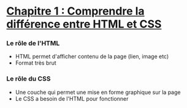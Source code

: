 # [Chapitre 1 : Comprendre la différence entre HTML et CSS](https://openclassrooms.com/fr/courses/1603881-creez-votre-site-web-avec-html5-et-css3/8061257-comprenez-la-difference-entre-html-et-css)

### Le rôle de l'HTML 

* HTML permet d'afficher contenu de la page (lien, image etc)
* Format très brut

### Le rôle du CSS

* Une couche qui permet une mise en forme graphique sur la page
* Le CSS a besoin de l'HTML pour fonctionner
